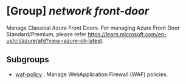 # [Group] _network front-door_

Manage Classical Azure Front Doors. For managing Azure Front Door Standard/Premium, please refer https://learn.microsoft.com/en-us/cli/azure/afd?view=azure-cli-latest.

## Subgroups

- [waf-policy](/Commands/network/front-door/waf-policy/readme.md)
: Manage WebApplication Firewall (WAF) policies.
